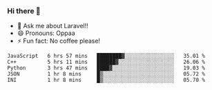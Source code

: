 ### Hi there 👋

<!--
**reubenwedson/reubenwedson** is a ✨ _special_ ✨ repository because its `README.md` (this file) appears on your GitHub profile.
Here are some ideas to get you started:
- 📫 How to reach me: 
- 🔭 I’m currently working on awesome talent app
- 🌱 I’m currently learning extreme Vue js technical stuffs
- 👯 I’m looking to collaborate on start ups challenges
- 🤔 I’m looking for help with time
-->
- 💬 Ask me about Laravel!!
- 😄 Pronouns: Oppaa
- ⚡ Fun fact: No coffee please!

<!--START_SECTION:waka-->
```text
JavaScript   6 hrs 57 mins   ████████▓░░░░░░░░░░░░░░░░   35.01 % 
C++          5 hrs 11 mins   ██████▓░░░░░░░░░░░░░░░░░░   26.06 % 
Python       3 hrs 47 mins   ████▓░░░░░░░░░░░░░░░░░░░░   19.03 % 
JSON         1 hr 8 mins     █▒░░░░░░░░░░░░░░░░░░░░░░░   05.72 % 
INI          1 hr 8 mins     █▒░░░░░░░░░░░░░░░░░░░░░░░   05.70 % 
```
<!--END_SECTION:waka-->
